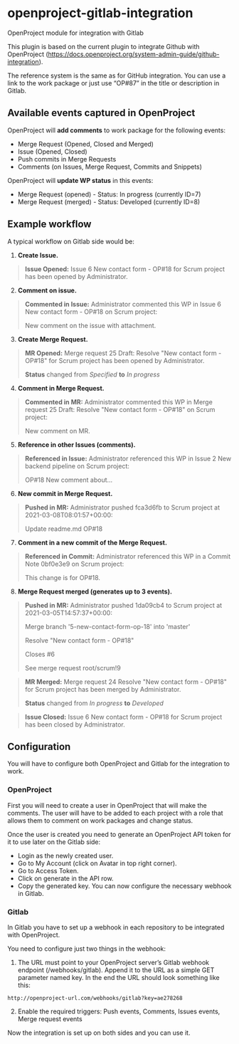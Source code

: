 # openproject-gitlab-integration
OpenProject module for integration with Gitlab

This plugin is based on the current plugin to integrate Github with OpenProject (https://docs.openproject.org/system-admin-guide/github-integration).

The reference system is the same as for GitHub integration. You can use a link to the work package or just use “OP#87” in the title or description in Gitlab.

## Available events captured in OpenProject

OpenProject will **add comments** to work package for the following events:
* Merge Request (Opened, Closed and Merged)
* Issue (Opened, Closed)
* Push commits in Merge Requests
* Comments (on Issues, Merge Request, Commits and Snippets)

OpenProject will **update WP status** in this events:
* Merge Request (opened) - Status: In progress (currently ID=7)
* Merge Request (merged) - Status: Developed (currently ID=8)

## Example workflow

A typical workflow on Gitlab side would be:
1. **Create Issue.**
> **Issue Opened:** Issue 6 New contact form - OP#18 for Scrum project has been opened by Administrator.

2. **Comment on issue.**
> **Commented in Issue:** Administrator commented this WP in Issue 6 New contact form - OP#18 on Scrum project:
>
> New comment on the issue with attachment.
3. **Create Merge Request.**
> **MR Opened:** Merge request 25 Draft: Resolve "New contact form - OP#18" for Scrum project has been opened by Administrator.
> 
> **Status** changed from _Specified_
> **to** _In progress_
4. **Comment in Merge Request.**
> **Commented in MR:** Administrator commented this WP in Merge request 25 Draft: Resolve "New contact form - OP#18" on Scrum project:
> 
> New comment on MR.
5. **Reference in other Issues (comments).**
> **Referenced in Issue:** Administrator referenced this WP in Issue 2 New backend pipeline on Scrum project:
> 
> OP#18 New comment about...
6. **New commit in Merge Request.**
> **Pushed in MR:** Administrator pushed fca3d6fb to Scrum project at 2021-03-08T08:01:57+00:00:
> 
> Update readme.md OP#18
7. **Comment in a new commit of the Merge Request.**
> **Referenced in Commit:** Administrator referenced this WP in a Commit Note 0bf0e3e9 on Scrum project:
> 
> This change is for OP#18.
8. **Merge Request merged (generates up to 3 events).**
> **Pushed in MR:** Administrator pushed 1da09cb4 to Scrum project at 2021-03-05T14:57:37+00:00:
> 
> Merge branch '5-new-contact-form-op-18' into 'master'
> 
> Resolve "New contact form - OP#18"
> 
> Closes #6
> 
> See merge request root/scrum!9

> **MR Merged:** Merge request 24 Resolve "New contact form - OP#18" for Scrum project has been merged by Administrator.
> 
> **Status** changed from _In progress_
> **to** _Developed_

> **Issue Closed:** Issue 6 New contact form - OP#18 for Scrum project has been closed by Administrator.

## Configuration

You will have to configure both OpenProject and Gitlab for the integration to work.

### OpenProject

First you will need to create a user in OpenProject that will make the comments. The user will have to be added to each project with a role that allows them to comment on work packages and change status.

Once the user is created you need to generate an OpenProject API token for it to use later on the Gitlab side:

* Login as the newly created user.
* Go to My Account (click on Avatar in top right corner).
* Go to Access Token.
* Click on generate in the API row.
* Copy the generated key. You can now configure the necessary webhook in Gitlab.

### Gitlab

In Gitlab you have to set up a webhook in each repository to be integrated with OpenProject.

You need to configure just two things in the webhook:
1. The URL must point to your OpenProject server’s Gitlab webhook endpoint (/webhooks/gitlab). Append it to the URL as a simple GET parameter named key. In the end the URL should look something like this:
```
http://openproject-url.com/webhooks/gitlab?key=ae278268
```
2. Enable the required triggers: Push events, Comments, Issues events, Merge request events

Now the integration is set up on both sides and you can use it.
